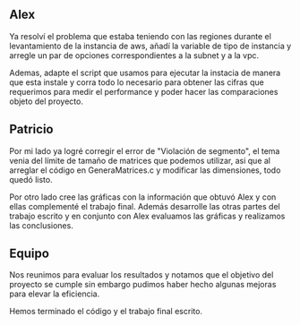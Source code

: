 ## Alex

Ya resolví el problema que estaba teniendo con las regiones durante el levantamiento de la instancia de aws, añadí la variable de tipo de instancia y arregle un par de opciones correspondientes a la subnet y a la vpc.

Ademas, adapte el script que usamos para ejecutar la instacia de manera que esta instale y corra todo lo necesario para obtener las cifras que requerimos para medir el performance y poder hacer las comparaciones objeto del proyecto.

## Patricio 

Por mi lado ya logré corregir el error de "Violación de segmento", el tema venia del límite de tamaño de matrices que podemos utilizar, asi que al arreglar el código en GeneraMatrices.c y modificar las dimensiones, todo quedó listo.

Por otro lado cree las gráficas con la información que obtuvó Alex y con ellas complementé el trabajo final. Además desarrolle las otras partes del trabajo escrito y en conjunto con Alex evaluamos las gráficas y realizamos las conclusiones.

## Equipo

Nos reunimos para evaluar los resultados y notamos que el objetivo del proyecto se cumple sin embargo pudimos haber hecho algunas mejoras para elevar la eficiencia.

Hemos terminado el código y el trabajo final escrito.
